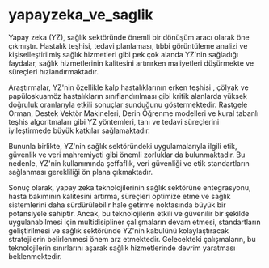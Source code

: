 # yapayzeka_ve_saglik

Yapay zeka (YZ), sağlık sektöründe önemli bir dönüşüm aracı olarak öne çıkmıştır. Hastalık teşhisi, tedavi planlaması, tıbbi görüntüleme analizi ve kişiselleştirilmiş sağlık hizmetleri gibi pek çok alanda YZ'nin sağladığı faydalar, sağlık hizmetlerinin kalitesini artırırken maliyetleri düşürmekte ve süreçleri hızlandırmaktadır. 


Araştırmalar, YZ'nin özellikle kalp hastalıklarının erken teşhisi , çölyak ve papüloskuamöz hastalıkların sınıflandırılması  gibi kritik alanlarda yüksek doğruluk oranlarıyla etkili sonuçlar sunduğunu göstermektedir. Rastgele Orman, Destek Vektör Makineleri, Derin Öğrenme modelleri ve kural tabanlı teşhis algoritmaları gibi YZ yöntemleri, tanı ve tedavi süreçlerini iyileştirmede büyük katkılar sağlamaktadır. 


Bununla birlikte, YZ'nin sağlık sektöründeki uygulamalarıyla ilgili etik, güvenlik ve veri mahremiyeti gibi önemli zorluklar da bulunmaktadır. Bu nedenle, YZ'nin kullanımında şeffaflık, veri güvenliği ve etik standartların sağlanması gerekliliği ön plana çıkmaktadır. 


Sonuç olarak, yapay zeka teknolojilerinin sağlık sektörüne entegrasyonu, hasta bakımının kalitesini artırma, süreçleri optimize etme ve sağlık sistemlerini daha sürdürülebilir hale getirme noktasında büyük bir potansiyele sahiptir. Ancak, bu teknolojilerin etkili ve güvenilir bir şekilde uygulanabilmesi için multidisipliner çalışmaların devam etmesi, standartların geliştirilmesi ve sağlık sektöründe YZ'nin kabulünü kolaylaştıracak stratejilerin belirlenmesi önem arz etmektedir. Gelecekteki çalışmaların, bu teknolojilerin sınırlarını aşarak sağlık hizmetlerinde devrim yaratması beklenmektedir. 
